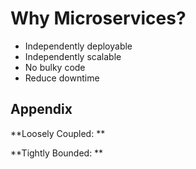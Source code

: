 # Why Microservices?

* Independently deployable
* Independently scalable
* No bulky code
* Reduce downtime







## Appendix

**Loosely Coupled: **

**Tightly Bounded: **
